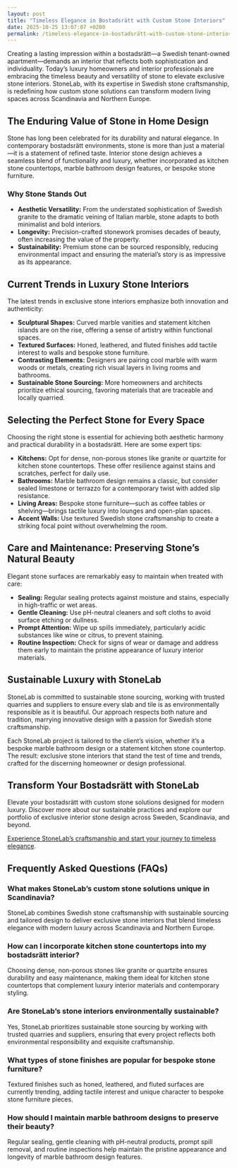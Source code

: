 ```yaml
---
layout: post
title: "Timeless Elegance in Bostadsrätt with Custom Stone Interiors"
date: 2025-10-25 13:07:07 +0200
permalink: /timeless-elegance-in-bostadsrätt-with-custom-stone-interiors/
---
```

Creating a lasting impression within a bostadsrätt—a Swedish tenant-owned apartment—demands an interior that reflects both sophistication and individuality. Today’s luxury homeowners and interior professionals are embracing the timeless beauty and versatility of stone to elevate exclusive stone interiors. StoneLab, with its expertise in Swedish stone craftsmanship, is redefining how custom stone solutions can transform modern living spaces across Scandinavia and Northern Europe.

## The Enduring Value of Stone in Home Design

Stone has long been celebrated for its durability and natural elegance. In contemporary bostadsrätt environments, stone is more than just a material—it is a statement of refined taste. Interior stone design achieves a seamless blend of functionality and luxury, whether incorporated as kitchen stone countertops, marble bathroom design features, or bespoke stone furniture.

### Why Stone Stands Out

- **Aesthetic Versatility:** From the understated sophistication of Swedish granite to the dramatic veining of Italian marble, stone adapts to both minimalist and bold interiors.
- **Longevity:** Precision-crafted stonework promises decades of beauty, often increasing the value of the property.
- **Sustainability:** Premium stone can be sourced responsibly, reducing environmental impact and ensuring the material’s story is as impressive as its appearance.

## Current Trends in Luxury Stone Interiors

The latest trends in exclusive stone interiors emphasize both innovation and authenticity:

- **Sculptural Shapes:** Curved marble vanities and statement kitchen islands are on the rise, offering a sense of artistry within functional spaces.
- **Textured Surfaces:** Honed, leathered, and fluted finishes add tactile interest to walls and bespoke stone furniture.
- **Contrasting Elements:** Designers are pairing cool marble with warm woods or metals, creating rich visual layers in living rooms and bathrooms.
- **Sustainable Stone Sourcing:** More homeowners and architects prioritize ethical sourcing, favoring materials that are traceable and locally quarried.

## Selecting the Perfect Stone for Every Space

Choosing the right stone is essential for achieving both aesthetic harmony and practical durability in a bostadsrätt. Here are some expert tips:

- **Kitchens:** Opt for dense, non-porous stones like granite or quartzite for kitchen stone countertops. These offer resilience against stains and scratches, perfect for daily use.
- **Bathrooms:** Marble bathroom design remains a classic, but consider sealed limestone or terrazzo for a contemporary twist with added slip resistance.
- **Living Areas:** Bespoke stone furniture—such as coffee tables or shelving—brings tactile luxury into lounges and open-plan spaces.
- **Accent Walls:** Use textured Swedish stone craftsmanship to create a striking focal point without overwhelming the room.

## Care and Maintenance: Preserving Stone’s Natural Beauty

Elegant stone surfaces are remarkably easy to maintain when treated with care:

- **Sealing:** Regular sealing protects against moisture and stains, especially in high-traffic or wet areas.
- **Gentle Cleaning:** Use pH-neutral cleaners and soft cloths to avoid surface etching or dullness.
- **Prompt Attention:** Wipe up spills immediately, particularly acidic substances like wine or citrus, to prevent staining.
- **Routine Inspection:** Check for signs of wear or damage and address them early to maintain the pristine appearance of luxury interior materials.

## Sustainable Luxury with StoneLab

StoneLab is committed to sustainable stone sourcing, working with trusted quarries and suppliers to ensure every slab and tile is as environmentally responsible as it is beautiful. Our approach respects both nature and tradition, marrying innovative design with a passion for Swedish stone craftsmanship.

Each StoneLab project is tailored to the client’s vision, whether it’s a bespoke marble bathroom design or a statement kitchen stone countertop. The result: exclusive stone interiors that stand the test of time and trends, crafted for the discerning homeowner or design professional.

## Transform Your Bostadsrätt with StoneLab

Elevate your bostadsrätt with custom stone solutions designed for modern luxury. Discover more about our sustainable practices and explore our portfolio of exclusive interior stone design across Sweden, Scandinavia, and beyond.

[Experience StoneLab’s craftsmanship and start your journey to timeless elegance](https://stonelab.se/).

## Frequently Asked Questions (FAQs)

### What makes StoneLab’s custom stone solutions unique in Scandinavia?

StoneLab combines Swedish stone craftsmanship with sustainable sourcing and tailored design to deliver exclusive stone interiors that blend timeless elegance with modern luxury across Scandinavia and Northern Europe.

### How can I incorporate kitchen stone countertops into my bostadsrätt interior?

Choosing dense, non-porous stones like granite or quartzite ensures durability and easy maintenance, making them ideal for kitchen stone countertops that complement luxury interior materials and contemporary styling.

### Are StoneLab’s stone interiors environmentally sustainable?

Yes, StoneLab prioritizes sustainable stone sourcing by working with trusted quarries and suppliers, ensuring that every project reflects both environmental responsibility and exquisite craftsmanship.

### What types of stone finishes are popular for bespoke stone furniture?

Textured finishes such as honed, leathered, and fluted surfaces are currently trending, adding tactile interest and unique character to bespoke stone furniture pieces.

### How should I maintain marble bathroom designs to preserve their beauty?

Regular sealing, gentle cleaning with pH-neutral products, prompt spill removal, and routine inspections help maintain the pristine appearance and longevity of marble bathroom design features.

<script type="application/ld+json">
{
  "@context": "https://schema.org",
  "@type": "BlogPosting",
  "headline": "Timeless Elegance in Bostadsrätt with Custom Stone Interiors",
  "description": "Explore how StoneLab redefines interior stone design with sustainable, precision-crafted custom stone solutions for luxury bostadsrätt apartments across Scandinavia and Northern Europe.",
  "author": {
    "@type": "Person",
    "name": "StoneLab"
  },
  "publisher": {
    "@type": "Person",
    "name": "StoneLab"
  },
  "datePublished": "2024-06-01",
  "mainEntityOfPage": {
    "@type": "WebPage",
    "@id": "https://stonelab.se/blog/timeless-elegance-bostadsratt-custom-stone-interiors"
  },
  "keywords": "StoneLab, custom stone solutions, interior stone design, exclusive stone interiors, Swedish stone craftsmanship, luxury interior materials, kitchen stone countertops, marble bathroom design, bespoke stone furniture, sustainable stone sourcing",
  "url": "https://stonelab.se/blog/timeless-elegance-bostadsratt-custom-stone-interiors"
}
</script>

<script type="application/ld+json">
{
  "@context": "https://schema.org",
  "@type": "FAQPage",
  "mainEntity": [
    {
      "@type": "Question",
      "name": "What makes StoneLab’s custom stone solutions unique in Scandinavia?",
      "acceptedAnswer": {
        "@type": "Answer",
        "text": "StoneLab combines Swedish stone craftsmanship with sustainable sourcing and tailored design to deliver exclusive stone interiors that blend timeless elegance with modern luxury across Scandinavia and Northern Europe."
      }
    },
    {
      "@type": "Question",
      "name": "How can I incorporate kitchen stone countertops into my bostadsrätt interior?",
      "acceptedAnswer": {
        "@type": "Answer",
        "text": "Choosing dense, non-porous stones like granite or quartzite ensures durability and easy maintenance, making them ideal for kitchen stone countertops that complement luxury interior materials and contemporary styling."
      }
    },
    {
      "@type": "Question",
      "name": "Are StoneLab’s stone interiors environmentally sustainable?",
      "acceptedAnswer": {
        "@type": "Answer",
        "text": "Yes, StoneLab prioritizes sustainable stone sourcing by working with trusted quarries and suppliers, ensuring that every project reflects both environmental responsibility and exquisite craftsmanship."
      }
    },
    {
      "@type": "Question",
      "name": "What types of stone finishes are popular for bespoke stone furniture?",
      "acceptedAnswer": {
        "@type": "Answer",
        "text": "Textured finishes such as honed, leathered, and fluted surfaces are currently trending, adding tactile interest and unique character to bespoke stone furniture pieces."
      }
    },
    {
      "@type": "Question",
      "name": "How should I maintain marble bathroom designs to preserve their beauty?",
      "acceptedAnswer": {
        "@type": "Answer",
        "text": "Regular sealing, gentle cleaning with pH-neutral products, prompt spill removal, and routine inspections help maintain the pristine appearance and longevity of marble bathroom design features."
      }
    }
  ]
}
</script>